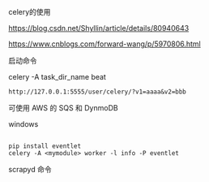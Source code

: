 celery的使用



https://blog.csdn.net/Shyllin/article/details/80940643



https://www.cnblogs.com/forward-wang/p/5970806.html



启动命令

celery -A task_dir_name beat

```
http://127.0.0.1:5555/user/celery/?v1=aaaa&v2=bbb
```



可使用 AWS 的 SQS 和 DynmoDB

windows

```

pip install eventlet
celery -A <mymodule> worker -l info -P eventlet
```



scrapyd 命令

